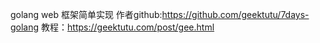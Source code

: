golang web 框架简单实现 
作者github:https://github.com/geektutu/7days-golang
教程：https://geektutu.com/post/gee.html